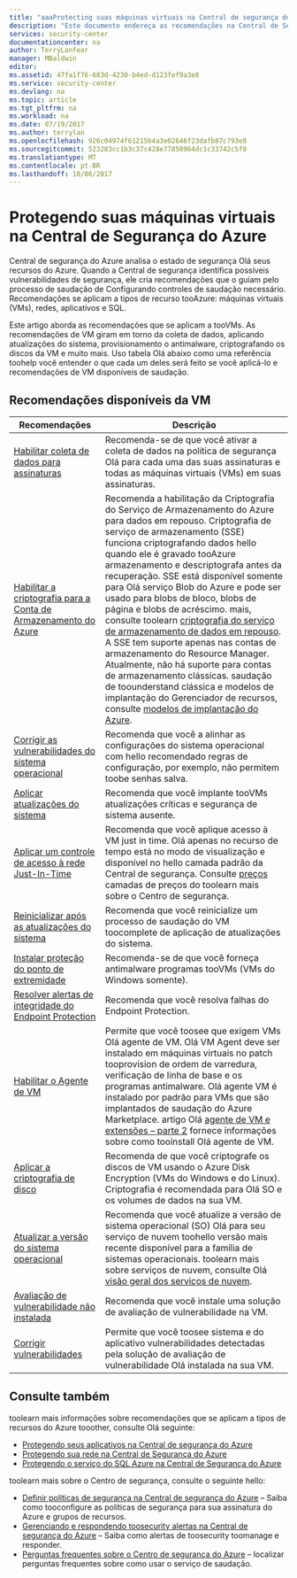 ```yaml
---
title: "aaaProtecting suas máquinas virtuais na Central de segurança do Azure | Microsoft Docs"
description: "Este documento endereça as recomendações na Central de Segurança do Azure que ajudam a proteger suas máquinas virtuais e cumprir as políticas de segurança."
services: security-center
documentationcenter: na
author: TerryLanfear
manager: MBaldwin
editor: 
ms.assetid: 47fa1f76-683d-4230-b4ed-d123fef9a3e8
ms.service: security-center
ms.devlang: na
ms.topic: article
ms.tgt_pltfrm: na
ms.workload: na
ms.date: 07/19/2017
ms.author: terrylan
ms.openlocfilehash: 926c04974f61215b4a3e02646f23dafb87c793e8
ms.sourcegitcommit: 523283cc1b3c37c428e77850964dc1c33742c5f0
ms.translationtype: MT
ms.contentlocale: pt-BR
ms.lasthandoff: 10/06/2017
---
```

# <a name="protecting-your-virtual-machines-in-azure-security-center"></a>Protegendo suas máquinas virtuais na Central de Segurança do Azure
Central de segurança do Azure analisa o estado de segurança Olá seus recursos do Azure. Quando a Central de segurança identifica possíveis vulnerabilidades de segurança, ele cria recomendações que o guiam pelo processo de saudação de Configurando controles de saudação necessário.  Recomendações se aplicam a tipos de recurso tooAzure: máquinas virtuais (VMs), redes, aplicativos e SQL.

Este artigo aborda as recomendações que se aplicam a tooVMs.  As recomendações de VM giram em torno da coleta de dados, aplicando atualizações do sistema, provisionamento o antimalware, criptografando os discos da VM e muito mais.  Uso tabela Olá abaixo como uma referência toohelp você entender o que cada um deles será feito se você aplicá-lo e recomendações de VM disponíveis de saudação.

## <a name="available-vm-recommendations"></a>Recomendações disponíveis da VM
| Recomendações | Descrição |
| --- | --- |
| [Habilitar coleta de dados para assinaturas](security-center-enable-data-collection.md) |Recomenda-se de que você ativar a coleta de dados na política de segurança Olá para cada uma das suas assinaturas e todas as máquinas virtuais (VMs) em suas assinaturas. |
| [Habilitar a criptografia para a Conta de Armazenamento do Azure](security-center-enable-encryption-for-storage-account.md) | Recomenda a habilitação da Criptografia do Serviço de Armazenamento do Azure para dados em repouso. Criptografia de serviço de armazenamento (SSE) funciona criptografando dados hello quando ele é gravado tooAzure armazenamento e descriptografa antes da recuperação. SSE está disponível somente para Olá serviço Blob do Azure e pode ser usado para blobs de bloco, blobs de página e blobs de acréscimo. mais, consulte toolearn [criptografia do serviço de armazenamento de dados em repouso](../storage/common/storage-service-encryption.md).</br>A SSE tem suporte apenas nas contas de armazenamento do Resource Manager. Atualmente, não há suporte para contas de armazenamento clássicas. saudação de toounderstand clássica e modelos de implantação do Gerenciador de recursos, consulte [modelos de implantação do Azure](../azure-classic-rm.md). |
| [Corrigir as vulnerabilidades do sistema operacional](security-center-remediate-os-vulnerabilities.md) |Recomenda que você a alinhar as configurações do sistema operacional com hello recomendado regras de configuração, por exemplo, não permitem toobe senhas salva. |
| [Aplicar atualizações do sistema](security-center-apply-system-updates.md) |Recomenda que você implante tooVMs atualizações críticas e segurança de sistema ausente. |
| [Aplicar um controle de acesso à rede Just-In-Time](security-center-just-in-time.md) | Recomenda que você aplique acesso à VM just in time. Olá apenas no recurso de tempo está no modo de visualização e disponível no hello camada padrão da Central de segurança. Consulte [preços](security-center-pricing.md) camadas de preços do toolearn mais sobre o Centro de segurança. |
| [Reinicializar após as atualizações do sistema](security-center-apply-system-updates.md#reboot-after-system-updates) |Recomenda que você reinicialize um processo de saudação do VM toocomplete de aplicação de atualizações do sistema. |
| [Instalar proteção do ponto de extremidade](security-center-install-endpoint-protection.md) |Recomenda-se de que você forneça antimalware programas tooVMs (VMs do Windows somente). |
| [Resolver alertas de integridade do Endpoint Protection](security-center-resolve-endpoint-protection-health-alerts.md) |Recomenda que você resolva falhas do Endpoint Protection. |
| [Habilitar o Agente de VM](security-center-enable-vm-agent.md) |Permite que você toosee que exigem VMs Olá agente de VM. Olá VM Agent deve ser instalado em máquinas virtuais no patch tooprovision de ordem de varredura, verificação de linha de base e os programas antimalware. Olá agente VM é instalado por padrão para VMs que são implantados de saudação do Azure Marketplace. artigo Olá [agente de VM e extensões – parte 2](http://azure.microsoft.com/blog/2014/04/15/vm-agent-and-extensions-part-2/) fornece informações sobre como tooinstall Olá agente de VM. |
| [Aplicar a criptografia de disco](security-center-apply-disk-encryption.md) |Recomenda de que você criptografe os discos de VM usando o Azure Disk Encryption (VMs do Windows e do Linux). Criptografia é recomendada para Olá SO e os volumes de dados na sua VM. |
| [Atualizar a versão do sistema operacional](security-center-update-os-version.md) |Recomenda que você atualize a versão de sistema operacional (SO) Olá para seu serviço de nuvem toohello versão mais recente disponível para a família de sistemas operacionais.  toolearn mais sobre serviços de nuvem, consulte Olá [visão geral dos serviços de nuvem](../cloud-services/cloud-services-choose-me.md). |
| [Avaliação de vulnerabilidade não instalada](security-center-vulnerability-assessment-recommendations.md) |Recomenda que você instale uma solução de avaliação de vulnerabilidade na VM. |
| [Corrigir vulnerabilidades](security-center-vulnerability-assessment-recommendations.md#review-the-recommendation) |Permite que você toosee sistema e do aplicativo vulnerabilidades detectadas pela solução de avaliação de vulnerabilidade Olá instalada na sua VM. |

## <a name="see-also"></a>Consulte também
toolearn mais informações sobre recomendações que se aplicam a tipos de recursos do Azure tooother, consulte Olá seguinte:

* [Protegendo seus aplicativos na Central de segurança do Azure](security-center-application-recommendations.md)
* [Protegendo sua rede na Central de Segurança do Azure](security-center-network-recommendations.md)
* [Protegendo o serviço do SQL Azure na Central de Segurança do Azure](security-center-sql-service-recommendations.md)

toolearn mais sobre o Centro de segurança, consulte o seguinte hello:

* [Definir políticas de segurança na Central de segurança do Azure](security-center-policies.md) – Saiba como tooconfigure as políticas de segurança para sua assinatura do Azure e grupos de recursos.
* [Gerenciando e respondendo toosecurity alertas na Central de segurança do Azure](security-center-managing-and-responding-alerts.md) – Saiba como alertas de toosecurity toomanage e responder.
* [Perguntas frequentes sobre o Centro de segurança do Azure](security-center-faq.md) – localizar perguntas frequentes sobre como usar o serviço de saudação.
